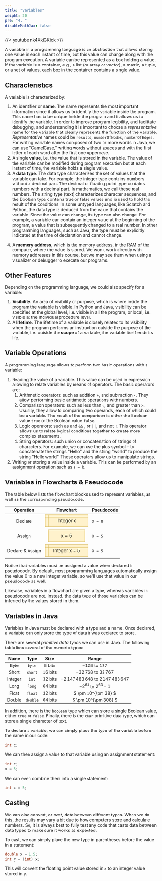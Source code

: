 ```yaml
---
title: "Variables"
weight: 20
pre: "4. "
disableMathJax: false
---
```

{{< youtube nk4XkiGKick  >}}

A variable in a programming language is an abstraction that allows storing one value in each instant of time, but this value can change along with the program execution. A variable can be represented as a box holding a value. If the variable is a container, e.g., a list (or array or vector), a matrix, a tuple, or a set of values, each box in the container contains a single value. 

## Characteristics

A variable is characterized by:

1. An identifier or **name**. The name represents the most important information since it allows us to identify the variable inside the program. This name has to be unique inside the program and it allows us to identify the variable. In order to improve program legibility, and facilitate debugging,  and understanding it is important to choose a _representative_ name for the variable that clearly represents the function of the variable. _Representative_ names could be `results`, `numberOfNodes`, `numberOfEdges`. For writing variable names composed of two or more words in Java, we can use "CamelCase," writing words without spaces and with the first letter of each word after the first one uppercase. 
1. A single **value**, i.e. the value that is stored in the variable. The value of the variable can be modified during program execution but at each instant of time, the variable holds a single value. 
1. A **data type**. The data type characterizes the set of values that the variable can take. For example, the integer type contains numbers without a decimal part. The decimal or floating point type contains numbers with a decimal part. In mathematics, we call these real numbers. The string type (text) characterizes character sequences, and the Boolean type contains true or false values and is used to hold the result of the conditions. In some untyped languages, like Scratch and Python, the data type is deduced from the value that contains the variable. Since the value can change, its type can also change. For example, a variable can contain an integer value at the beginning of the program, a value that is subsequently changed to a real number. In other programming languages, such as Java, the type must be explicitly indicated at the time of declaration and cannot change.
4)	A **memory address**, which is the memory address, in the RAM of the computer, where the value is stored. We won't work directly with memory addresses in this course, but we may see them when using a visualizer or debugger to execute our programs.

## Other Features

Depending on the programming language, we could also specify for a variable:

1. **Visibility**. An area of visibility or purpose, which is where inside the program the variable is visible. In Python and Java, visibility can be specified at the global level, i.e. visible in all the program, or local, i.e. visible at the individual procedure level. 
2.	A **lifetime**. The lifetime of a variable is closely related to its visibility: when the program performs an instruction outside the purpose of the variable, i.e. outside the **scope** of a variable, the variable itself ends its life.

## Variable Operations

A programming language allows to perform two basic operations with a variable: 

1. Reading the value of a variable. This value can be used in expression allowing to relate variables by means of operators. The basic operators are: 
   1. Arithmetic operators: such as addition `+`, and subtraction `-`. They allow performing basic arithmetic operations with numbers.
   1. Comparison operators: such as less than `<`, and greater than `>`. Usually, they allow to comparing two operands, each of which could be a variable. The result of the comparison is either the Boolean value `true` or the Boolean value  `false`. 
   1. Logic operators: such as and `&&` , or `||`, and not `!`. This operator allows us to relate logical conditions together to create more complex statements.
   1. String operators: such union or concatenation of strings of characters. For example, we can use the plus symbol `+` to concatenate the strings "Hello" and the string "world" to produce the string "Hello world".  These operators allow us to manipulate strings. 
1. Writing or storing a value inside a variable. This can be performed by an assignment operation such as `a = b`.

## Variables in Flowcharts & Pseudocode

The table below lists the flowchart blocks used to represent variables, as well as the corresponding pseudocode:

| Operation | Flowchart | Pseudocode |
|:---------:|:---------:|:-----------|
| Declare | ![Declare Variable Flowchart Block](/images/1/1.3.x.4.variable1.png) | `X = 0` |
| Assign | ![Assign Variable Flowchart Block](/images/1/1.3.x.4.variable2.png) | `X = 5` |
| Declare & Assign |  ![Declare and Assign Variable Flowchart Block](/images/1/1.3.x.4.variable3.png) | `X = 5` |

Notice that variables must be assigned a value when declared in pseudocode. By default, most programming languages automatically assign the value $0$ to a new integer variable, so we'll use that value in our pseudocode as well.

Likewise, variables in a flowchart are given a type, whereas variables in pseudocode are not. Instead, the data type of those variables can be inferred by the values stored in them.

## Variables in Java

Variables in Java must be declared with a type and a name. Once declared, a variable can only store the type of data it was declared to store. 

There are several _primitive data types_ we can use in Java. The following table lists several of the numeric types:

| Name | Type | Size | Range |
|:----:|:----:|:----:|:-------:|
| Byte | `byte` | 8 bits | $-128$ to $127$ |
| Short | `short` | 16 bits | $-32\,768$ to $32\,767$ |
| Integer | `int` | 32 bits | $-2\,147\,483\,648$ to $2\,147\,483\,647$ |
| Long | `long` | 64 bits | $-2^{63}$ to $2^{63} - 1$ |
| Float | `float` | 32 bits | $ \pm 10^{\pm 38} $ |
| Double | `double` | 64 bits | $ \pm 10^{\pm 308} $ |

In addition, there is the `boolean` type which can store a single Boolean value, either `true` or `false`. Finally, there is the `char` primitive data type, which can store a single character of text. 

To declare a variable, we can simply place the type of the variable before the name in our code:

```java
int x;
```

We can then assign a value to that variable using an assignment statement:

```java
int x;
x = 5;
```

We can even combine them into a single statement:

```java
int x = 5;
```

## Casting

We can also convert, or _cast_, data between different types. When we do this, the results may vary a bit due to how computers store and calculate numbers. So, it is always best to fully test any code that casts data between data types to make sure it works as expected.

To cast, we can simply place the new type in parentheses before the value in a statement:

```java
double x = 1.5;
int y = (int) x;
```

This will convert the floating point value stored in `x` to an integer value stored in `y`. 

